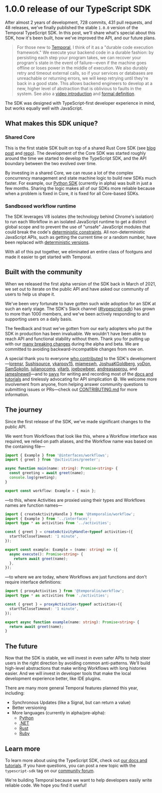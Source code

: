# 1.0.0 release of our TypeScript SDK

After almost 2 years of development, 728 commits, 431 pull requests, and 48 releases, we've finally published the stable
`1.0.0` version of the Temporal TypeScript SDK. In this post, we'll share what's special about this SDK, how it's been
built, how we've improved the API, and our future plans.

<!--truncate-->

> For those new to [Temporal](https://temporal.io/), I think of it as a "durable code execution framework." We execute
> your backend code in a durable fashion: by persisting each step your program takes, we can recover your program's
> state in the event of failure—even if the machine goes offline or loses power in the middle of execution. We also
> durably retry and timeout external calls, so if your services or databases are unreachable or returning errors, we
> will keep retrying until they're back in a good state. This allows backend engineers to develop at a new, higher level
> of abstraction that is oblivious to faults in the system. See also a [video
> introduction](https://twitter.com/lorendsr/status/1544806504443695104?s=20&t=XFYNWSB8BEroAhjA6ATDPQ) and [formal
> definition](https://docs.temporal.io/temporal).

The SDK was designed with TypeScript-first developer experience in mind, but works equally well with JavaScript.

## What makes this SDK unique?

### Shared Core

This is the first stable SDK built on top of a shared Rust Core SDK (see [blog
post](https://docs.temporal.io/blog/why-rust-powers-core-sdk/) and [repo](https://github.com/temporalio/sdk-core/)). The
development of the Core SDK was started roughly around the time we started to develop the TypeScript SDK, and the API
boundary between the two evolved over time.

By investing in a shared Core, we can reuse a lot of the complex concurrency management and state machine logic to build
new SDKs much faster. For example, our [Python SDK](https://github.com/temporalio/sdk-python) (currently in alpha) was built in just a few months. Sharing the logic
makes all of our SDKs more reliable because when a problem is fixed in Core, it is fixed for all Core-based SDKs.

### Sandboxed workflow runtime

The SDK leverages V8 isolates (the technology behind Chrome's isolation) to run each Workflow in an isolated JavaScript
runtime to get a distinct global scope and to prevent the use of "unsafe" JavaScript modules that could break the code's
[deterministic constraints](https://docs.temporal.io/workflows#deterministic-constraints). All non-deterministic
JavaScript APIs, such as getting the current time or a random number, have been replaced with [deterministic versions](https://docs.temporal.io/typescript/determinism#sources-of-non-determinism).

With all of this put together, we eliminated an entire class of footguns and made it easier to get started with
Temporal.

## Built with the community

When we released the first alpha version of the SDK back in March of 2021, we set out to iterate on the public API and have
asked our community of users to help us shape it. 

We've been very fortunate to have gotten such wide adoption for an SDK at such an early stage. The SDK's Slack
channel ([#typescript-sdk](https://temporal.io/slack)) has grown to more than 1000 members, and we've been actively responding to and
supporting users on a daily basis.

The feedback and trust we've gotten from our early adopters who put the SDK in production has been invaluable. We
wouldn't have been able to reach API and functional stability without them. Thank you for putting up with our [many breaking changes](https://github.com/temporalio/sdk-typescript/blob/main/CHANGELOG.md) during the alpha and beta. We are committed to avoiding backward-incompatible changes from now on.

A special thank you to everyone [who contributed](https://github.com/temporalio/sdk-typescript/graphs/contributors) to the SDK's development—[lorensr](https://github.com/lorensr), [Sushisource](https://github.com/Sushisource), [vkarpov15](https://github.com/vkarpov15), [mjameswh](https://github.com/mjameswh), [JoshuaKGoldberg](https://github.com/JoshuaKGoldberg), [yoDon](https://github.com/yoDon), [SamSokolin](https://github.com/SamSokolin), [julianocomg](https://github.com/julianocomg), [vitarb](https://github.com/vitarb), [joebowbeer](https://github.com/joebowbeer), [andreasasprou](https://github.com/andreasasprou), and [jameslnewell](https://github.com/jameslnewell)—and to [swyx](https://twitter.com/swyx) for writing and recording most of the [docs and tutorials](https://docs.temporal.io/typescript/introduction/) and tirelessly advocating for API simplication 😄. We welcome more involvement from anyone, from helping answer community questions to submitting issues or PRs—check out [CONTRIBUTING.md](https://github.com/temporalio/sdk-typescript/blob/main/CONTRIBUTING.md) for more information.

## The journey

Since the first release of the SDK, we've made significant changes to the public API.

We went from Workflows that look like this, where a Workflow interface was required, we relied on path aliases, and the
Workflow name was based on the containing file—

```ts
import { Example } from '@interfaces/workflows';
import { greet } from '@activities/greeter';

async function main(name: string): Promise<string> {
  const greeting = await greet(name);
  console.log(greeting);
}

export const workflow: Example = { main };
```

—to this, where Activities are proxied using their types and Workflows names are function names—

```ts
import { createActivityHandle } from '@temporalio/workflow';
import { Example } from '../interfaces';
import type * as activities from '../activities';

const { greet } = createActivityHandle<typeof activities>({
  startToCloseTimeout: '1 minute',
});

export const example: Example = (name: string) => ({
  async execute(): Promise<string> {
    return await greet(name);
  },
});
```

—to where we are today, where Workflows are just functions and don't require interface definitions:

```ts
import { proxyActivities } from '@temporalio/workflow';
import type * as activities from './activities';

const { greet } = proxyActivities<typeof activities>({
  startToCloseTimeout: '1 minute',
});

export async function example(name: string): Promise<string> {
  return await greet(name);
}
```

## The future

Now that the SDK is stable, we will invest in even safer APIs to help steer users in the right direction by avoiding common
anti-patterns. We'll build high-level abstractions that make writing Workflows with long histories easier. And we will
invest in developer tools that make the local development experience better, like IDE plugins.

There are many more general Temporal features planned this year, including: 

- Synchronous Updates (like a Signal, but can return a value)
- Better versioning
- More languages (currently in alpha/pre-alpha):
  - [Python](https://github.com/temporalio/sdk-python)
  - [.NET](https://github.com/temporalio/sdk-dotnet)
  - [Rust](https://github.com/temporalio/sdk-core)
  - [Ruby](https://github.com/temporalio/sdk-ruby)

## Learn more

To learn more about using the TypeScript SDK, check out [our docs and tutorials](https://docs.temporal.io/typescript/introduction/). If you have questions, you can post a new topic with the `typescript-sdk` tag on our [community forum](https://community.temporal.io/).

We're building Temporal because we want to help developers easily write reliable code. We hope you find it useful!